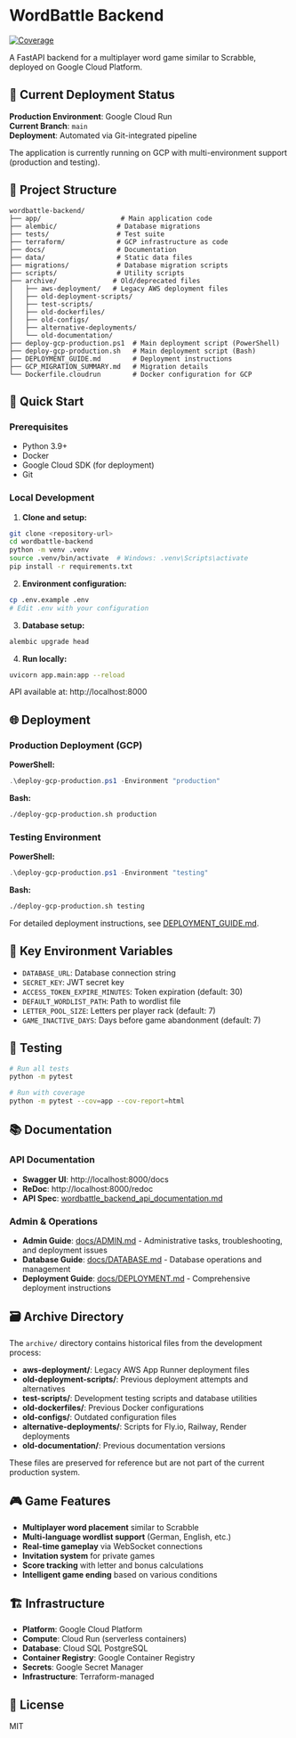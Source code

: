 # WordBattle Backend

[![Coverage](https://img.shields.io/badge/coverage-83%25-green.svg)](https://github.com/yourusername/wordbattle-backend)

A FastAPI backend for a multiplayer word game similar to Scrabble, deployed on Google Cloud Platform.

## 🚀 Current Deployment Status

**Production Environment**: Google Cloud Run  
**Current Branch**: `main`  
**Deployment**: Automated via Git-integrated pipeline  

The application is currently running on GCP with multi-environment support (production and testing).

## 📁 Project Structure

```
wordbattle-backend/
├── app/                    # Main application code
├── alembic/               # Database migrations
├── tests/                 # Test suite
├── terraform/             # GCP infrastructure as code
├── docs/                  # Documentation
├── data/                  # Static data files
├── migrations/            # Database migration scripts
├── scripts/               # Utility scripts
├── archive/              # Old/deprecated files
│   ├── aws-deployment/   # Legacy AWS deployment files
│   ├── old-deployment-scripts/
│   ├── test-scripts/
│   ├── old-dockerfiles/
│   ├── old-configs/
│   ├── alternative-deployments/
│   └── old-documentation/
├── deploy-gcp-production.ps1  # Main deployment script (PowerShell)
├── deploy-gcp-production.sh   # Main deployment script (Bash)
├── DEPLOYMENT_GUIDE.md        # Deployment instructions
├── GCP_MIGRATION_SUMMARY.md   # Migration details
└── Dockerfile.cloudrun        # Docker configuration for GCP
```

## 🔧 Quick Start

### Prerequisites
- Python 3.9+
- Docker
- Google Cloud SDK (for deployment)
- Git

### Local Development

1. **Clone and setup:**
```bash
git clone <repository-url>
cd wordbattle-backend
python -m venv .venv
source .venv/bin/activate  # Windows: .venv\Scripts\activate
pip install -r requirements.txt
```

2. **Environment configuration:**
```bash
cp .env.example .env
# Edit .env with your configuration
```

3. **Database setup:**
```bash
alembic upgrade head
```

4. **Run locally:**
```bash
uvicorn app.main:app --reload
```

API available at: http://localhost:8000

## 🌐 Deployment

### Production Deployment (GCP)

**PowerShell:**
```powershell
.\deploy-gcp-production.ps1 -Environment "production"
```

**Bash:**
```bash
./deploy-gcp-production.sh production
```

### Testing Environment

**PowerShell:**
```powershell
.\deploy-gcp-production.ps1 -Environment "testing"
```

**Bash:**
```bash
./deploy-gcp-production.sh testing
```

For detailed deployment instructions, see [DEPLOYMENT_GUIDE.md](DEPLOYMENT_GUIDE.md).

## 📖 Key Environment Variables

- `DATABASE_URL`: Database connection string
- `SECRET_KEY`: JWT secret key
- `ACCESS_TOKEN_EXPIRE_MINUTES`: Token expiration (default: 30)
- `DEFAULT_WORDLIST_PATH`: Path to wordlist file
- `LETTER_POOL_SIZE`: Letters per player rack (default: 7)
- `GAME_INACTIVE_DAYS`: Days before game abandonment (default: 7)

## 🧪 Testing

```bash
# Run all tests
python -m pytest

# Run with coverage
python -m pytest --cov=app --cov-report=html
```

## 📚 Documentation

### API Documentation
- **Swagger UI**: http://localhost:8000/docs
- **ReDoc**: http://localhost:8000/redoc
- **API Spec**: [wordbattle_backend_api_documentation.md](wordbattle_backend_api_documentation.md)

### Admin & Operations
- **Admin Guide**: [docs/ADMIN.md](docs/ADMIN.md) - Administrative tasks, troubleshooting, and deployment issues
- **Database Guide**: [docs/DATABASE.md](docs/DATABASE.md) - Database operations and management
- **Deployment Guide**: [docs/DEPLOYMENT.md](docs/DEPLOYMENT.md) - Comprehensive deployment instructions

## 🗃️ Archive Directory

The `archive/` directory contains historical files from the development process:

- **aws-deployment/**: Legacy AWS App Runner deployment files
- **old-deployment-scripts/**: Previous deployment attempts and alternatives
- **test-scripts/**: Development testing scripts and database utilities
- **old-dockerfiles/**: Previous Docker configurations
- **old-configs/**: Outdated configuration files
- **alternative-deployments/**: Scripts for Fly.io, Railway, Render deployments
- **old-documentation/**: Previous documentation versions

These files are preserved for reference but are not part of the current production system.

## 🎮 Game Features

- **Multiplayer word placement** similar to Scrabble
- **Multi-language wordlist support** (German, English, etc.)
- **Real-time gameplay** via WebSocket connections
- **Invitation system** for private games
- **Score tracking** with letter and bonus calculations
- **Intelligent game ending** based on various conditions

## 🏗️ Infrastructure

- **Platform**: Google Cloud Platform
- **Compute**: Cloud Run (serverless containers)
- **Database**: Cloud SQL PostgreSQL
- **Container Registry**: Google Container Registry
- **Secrets**: Google Secret Manager
- **Infrastructure**: Terraform-managed

## 📄 License

MIT